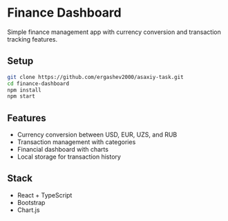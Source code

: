 # Finance Dashboard

Simple finance management app with currency conversion and transaction tracking features.

## Setup

```bash
git clone https://github.com/ergashev2000/asaxiy-task.git
cd finance-dashboard
npm install
npm start
```

## Features

- Currency conversion between USD, EUR, UZS, and RUB
- Transaction management with categories
- Financial dashboard with charts
- Local storage for transaction history

## Stack

- React + TypeScript
- Bootstrap
- Chart.js
